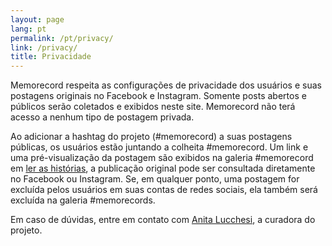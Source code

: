 ```yaml
---
layout: page
lang: pt
permalink: /pt/privacy/
link: /privacy/
title: Privacidade
---
```


Memorecord respeita as configurações de privacidade dos usuários e suas postagens originais no Facebook e Instagram. Somente posts abertos e públicos serão coletados e exibidos neste site. Memorecord não terá acesso a nenhum tipo de postagem privada.

Ao adicionar a hashtag do projeto (#memorecord) a suas postagens públicas, os usuários estão juntando a colheita #memorecord. Um link e uma pré-visualização da postagem são exibidos na galeria #memorecord em [ler as histórias](https://memorecord.uni.lu/pt/stories/), a publicação original pode ser consultada diretamente no Facebook ou Instagram. Se, em qualquer ponto, uma postagem for excluída pelos usuários em suas contas de redes sociais, ela também será excluída na galeria #memorecords.

Em caso de dúvidas, entre em contato com [Anita Lucchesi](mailto:memorecord@uni.lu), a curadora do projeto.

<!-- more -->
